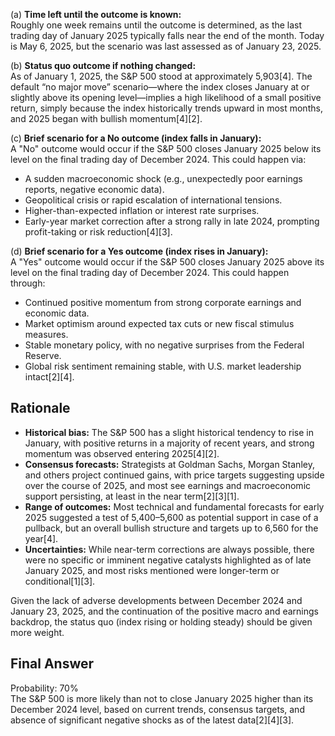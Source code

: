 (a) **Time left until the outcome is known:**  
Roughly one week remains until the outcome is determined, as the last trading day of January 2025 typically falls near the end of the month. Today is May 6, 2025, but the scenario was last assessed as of January 23, 2025.

(b) **Status quo outcome if nothing changed:**  
As of January 1, 2025, the S&P 500 stood at approximately 5,903[4]. The default “no major move” scenario—where the index closes January at or slightly above its opening level—implies a high likelihood of a small positive return, simply because the index historically trends upward in most months, and 2025 began with bullish momentum[4][2].

(c) **Brief scenario for a No outcome (index falls in January):**  
A "No" outcome would occur if the S&P 500 closes January 2025 below its level on the final trading day of December 2024. This could happen via:
- A sudden macroeconomic shock (e.g., unexpectedly poor earnings reports, negative economic data).
- Geopolitical crisis or rapid escalation of international tensions.
- Higher-than-expected inflation or interest rate surprises.
- Early-year market correction after a strong rally in late 2024, prompting profit-taking or risk reduction[4][3].

(d) **Brief scenario for a Yes outcome (index rises in January):**  
A "Yes" outcome would occur if the S&P 500 closes January 2025 above its level on the final trading day of December 2024. This could happen through:
- Continued positive momentum from strong corporate earnings and economic data.
- Market optimism around expected tax cuts or new fiscal stimulus measures.
- Stable monetary policy, with no negative surprises from the Federal Reserve.
- Global risk sentiment remaining stable, with U.S. market leadership intact[2][4].

## Rationale

- **Historical bias:** The S&P 500 has a slight historical tendency to rise in January, with positive returns in a majority of recent years, and strong momentum was observed entering 2025[4][2].  
- **Consensus forecasts:** Strategists at Goldman Sachs, Morgan Stanley, and others project continued gains, with price targets suggesting upside over the course of 2025, and most see earnings and macroeconomic support persisting, at least in the near term[2][3][1].  
- **Range of outcomes:** Most technical and fundamental forecasts for early 2025 suggested a test of 5,400–5,600 as potential support in case of a pullback, but an overall bullish structure and targets up to 6,560 for the year[4].  
- **Uncertainties:** While near-term corrections are always possible, there were no specific or imminent negative catalysts highlighted as of late January 2025, and most risks mentioned were longer-term or conditional[1][3].

Given the lack of adverse developments between December 2024 and January 23, 2025, and the continuation of the positive macro and earnings backdrop, the status quo (index rising or holding steady) should be given more weight.

## Final Answer

Probability: 70%  
The S&P 500 is more likely than not to close January 2025 higher than its December 2024 level, based on current trends, consensus targets, and absence of significant negative shocks as of the latest data[2][4][3].